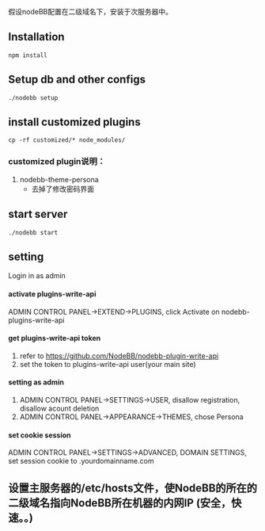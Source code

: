 假设nodeBB配置在二级域名下，安装于次服务器中。

## Installation
`npm install`

## Setup db and other configs
`./nodebb setup`

## install customized plugins
`cp -rf customized/* node_modules/`

### customized plugin说明：
1. nodebb-theme-persona
    * 去掉了修改密码界面

## start server
`./nodebb start`

## setting
Login in as admin

#### activate plugins-write-api
ADMIN CONTROL PANEL->EXTEND->PLUGINS, click Activate on nodebb-plugins-write-api

#### get plugins-write-api token
1. refer to https://github.com/NodeBB/nodebb-plugin-write-api
2. set the token to plugins-write-api user(your main site)

#### setting as admin
1. ADMIN CONTROL PANEL->SETTINGS->USER, disallow registration, disallow acount deletion
2. ADMIN CONTROL PANEL->APPEARANCE->THEMES, chose Persona

#### set cookie session
ADMIN CONTROL PANEL->SETTINGS->ADVANCED, DOMAIN SETTINGS, set session cookie to .yourdomainname.com


## 设置主服务器的/etc/hosts文件，使NodeBB的所在的二级域名指向NodeBB所在机器的内网IP (安全，快速。。)